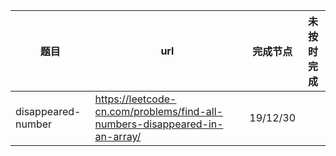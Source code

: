 | 题目               | url                                                                        | 完成节点 | 未按时完成 |
|--------------------|----------------------------------------------------------------------------|----------|------------|
| disappeared-number | https://leetcode-cn.com/problems/find-all-numbers-disappeared-in-an-array/ | 19/12/30 |            |